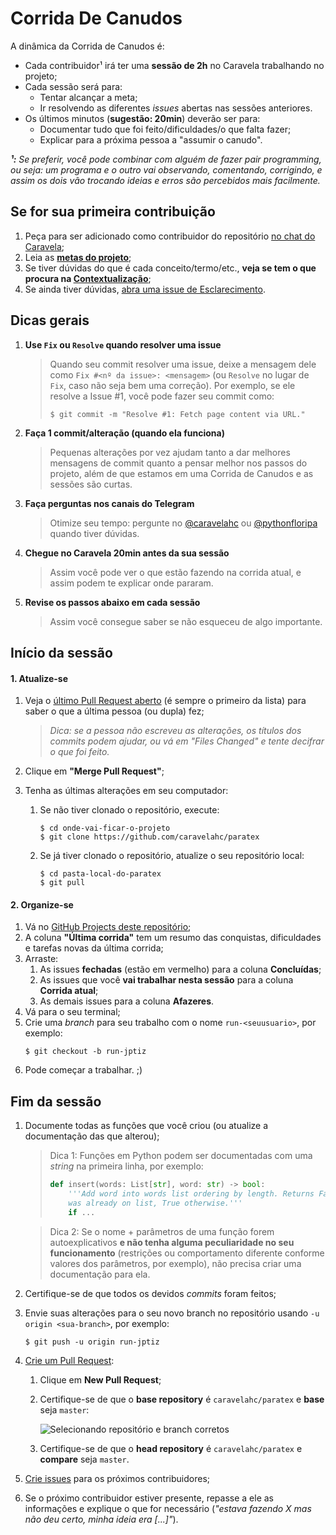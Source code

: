 Corrida De Canudos
==================

A dinâmica da Corrida de Canudos é:
- Cada contribuidor¹ irá ter uma **sessão de 2h** no Caravela trabalhando no
  projeto;
- Cada sessão será para:
  - Tentar alcançar a meta;
  - Ir resolvendo as diferentes _issues_ abertas nas sessões anteriores.
- Os últimos minutos (**sugestão: 20min**) deverão ser para:
  - Documentar tudo que foi feito/dificuldades/o que falta fazer;
  - Explicar para a próxima pessoa a "assumir o canudo".

_**¹:** Se preferir, você pode combinar com alguém de fazer _pair programming_,
ou seja: um programa e o outro vai observando, comentando, corrigindo, e assim
os dois vão trocando ideias e erros são percebidos mais facilmente._

Se for sua primeira contribuição
--------------------------------

1. Peça para ser adicionado como contribuidor do repositório [no chat do
   Caravela](t.me/caravelahc);
2. Leia as **[metas do projeto](README.md#metas)**;
3. Se tiver dúvidas do que é cada conceito/termo/etc., **veja se tem o que
   procura na [Contextualização](README.md#contextualização)**;
4. Se ainda tiver dúvidas, [abra uma issue de
   Esclarecimento](https://github.com/caravelahc/paratex/issues/new?assignees=&labels=question&template=esclarecimento.md&title=).

Dicas gerais
------------

1. **Use `Fix` ou `Resolve` quando resolver uma issue**

   > Quando seu commit resolver uma issue, deixe a mensagem dele como `Fix #<nº da
   > issue>: <mensagem>` (ou `Resolve` no lugar de `Fix`, caso não seja bem uma
   > correção). Por exemplo, se ele resolve a Issue #1, você pode fazer seu commit
   > como:
   >
   > ```console
   > $ git commit -m "Resolve #1: Fetch page content via URL."
   > ```


2. **Faça 1 commit/alteração (quando ela funciona)**

   > Pequenas alterações por vez ajudam tanto a dar melhores mensagens de commit
   > quanto a pensar melhor nos passos do projeto, além de que estamos em uma
   > Corrida de Canudos e as sessões são curtas.


3. **Faça perguntas nos canais do Telegram**

   > Otimize seu tempo: pergunte no [@caravelahc](t.me/caravelahc) ou
   > [@pythonfloripa](t.me/pythonfloripa) quando tiver dúvidas.

4. **Chegue no Caravela 20min antes da sua sessão**

   > Assim você pode ver o que estão fazendo na corrida atual, e assim podem te
   > explicar onde pararam.

5. **Revise os passos abaixo em cada sessão**

   > Assim você consegue saber se não esqueceu de algo importante.

Início da sessão
----------------

#### 1. Atualize-se

1. Veja o [último Pull Request
   aberto](https://github.com/caravelahc/paratex/pulls) (é sempre o primeiro da
   lista) para saber o que a última pessoa (ou dupla) fez;

   > _Dica: se a pessoa não escreveu as alterações, os títulos dos commits
   > podem ajudar, ou vá em "Files Changed" e tente decifrar o que foi feito._
2. Clique em **"Merge Pull Request"**;
3. Tenha as últimas alterações em seu computador:
   1. Se não tiver clonado o repositório, execute:
      ```console
      $ cd onde-vai-ficar-o-projeto
      $ git clone https://github.com/caravelahc/paratex
      ```
   2. Se já tiver clonado o repositório, atualize o seu repositório local:
      ```console
      $ cd pasta-local-do-paratex
      $ git pull
      ```

#### 2. Organize-se
1. Vá no [GitHub Projects deste
   repositório](https://github.com/caravelahc/paratex/projects/1);
2. A coluna **"Última corrida"** tem um resumo das conquistas, dificuldades e
   tarefas novas da última corrida;
3. Arraste:
   1. As issues **fechadas** (estão em vermelho) para a coluna **Concluídas**;
   2. As issues que você **vai trabalhar nesta sessão** para a coluna **Corrida
      atual**;
   3. As demais issues para a coluna **Afazeres**.
4. Vá para o seu terminal;
5. Crie uma _branch_ para seu trabalho com o nome `run-<seuusuario>`, por
   exemplo:
   ```console
   $ git checkout -b run-jptiz
   ```
6. Pode começar a trabalhar. ;)

Fim da sessão
-------------

1. Documente todas as funções que você criou (ou atualize a documentação das
   que alterou);
   > Dica 1: Funções em Python podem ser documentadas com uma _string_ na
   > primeira linha, por exemplo:
   > ```python
   > def insert(words: List[str], word: str) -> bool:
   >     '''Add word into words list ordering by length. Returns False if word
   >     was already on list, True otherwise.'''
   >     if ...
   > ```

   > Dica 2: Se o nome + parâmetros de uma função forem autoexplicativos **e
   > não tenha alguma peculiaridade no seu funcionamento** (restrições ou
   > comportamento diferente conforme valores dos parâmetros, por exemplo), não
   > precisa criar uma documentação para ela.
2. Certifique-se de que todos os devidos _commits_ foram feitos;
3. Envie suas alterações para o seu novo branch no repositório usando `-u
   origin <sua-branch>`, por exemplo:
   ```console
   $ git push -u origin run-jptiz
   ```
5. [Crie um Pull Request](https://github.com/caravelahc/paratex/pulls):
   1. Clique em **New Pull Request**;
   2. Certifique-se de que o **base repository** é `caravelahc/paratex` e
      **base** seja `master`:

      ![Selecionando repositório e branch corretos](https://imgur.com/Xg83Pxa)
   3. Certifique-se de que o **head repository** é `caravelahc/paratex` e
      **compare** seja `master`.

4. [Crie issues](https://github.com/caravelahc/paratex/issues/new/choose) para
   os próximos contribuidores;
5. Se o próximo contribuidor estiver presente, repasse a ele as informações e
   explique o que for necessário (_"estava fazendo X mas não deu certo, minha
   ideia era [...]"_).
